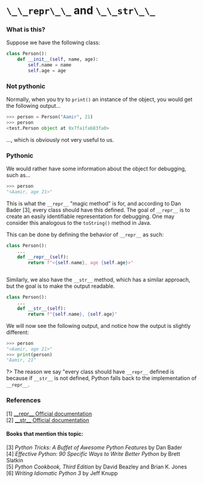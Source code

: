 # `\_\_repr\_\_` and `\_\_str\_\_`

### What is this?
Suppose we have the following class:
```py
class Person():
    def __init__(self, name, age):
        self.name = name
        self.age = age
```

### Not pythonic

Normally, when you try to `print()` an instance of the object, you would get the following output...

```py
>>> person = Person("Aamir", 21)
>>> person
<test.Person object at 0x7fa1fab83fa0>
```


..., which is obviously not very useful to us. 

### Pythonic
We would rather have some information about the object for debugging, such as...

```py
>>> person
"<Aamir, age 21>"
```
This is what the `__repr__` "magic method" is for, and according to  Dan Bader [3], every class should have this defined. The goal of `__repr__` is to create an easily identifiable representation for debugging. One may consider this analogous to the `toString()` method in Java.

This can be done by defining the behavior of `__repr__` as such:

```py
class Person():
    ... 
    def __repr__(self):
        return f"<{self.name}, age {self.age}>"
    
```

Similarly, we also have the `__str__` method, which has a similar approach, but the goal is to make the output readable.

```py
class Person():
    ...
    def __str__(self):
        return f"{self.name}, {self.age}"

```
We will now see the following output, and notice how the output is slightly different:
```py
>>> person
"<Aamir, age 21>"
>>> print(person)
"Aamir, 21"
```

?> The reason we say "every class should have `__repr__` defined is because if `__str__` is not defined, Python falls back to the implementation of `__repr__`.

### References
[1] [\_\_repr__ Official documentation](https://docs.python.org/3/library/functions.html#repr)  
[2] [\_\_str__ Official documentation](https://docs.python.org/3/library/stdtypes.html#str.format)
#### Books that mention this topic:
[3] *Python Tricks: A Buffet of Awesome Python Features* by Dan Bader  
[4] *Effective Python: 90 Specific Ways to Write Better Python* by Brett Slatkin  
[5] *Python Cookbook, Third Edition* by David Beazley and Brian K. Jones  
[6] *Writing Idiomatic Python 3* by Jeff Knupp